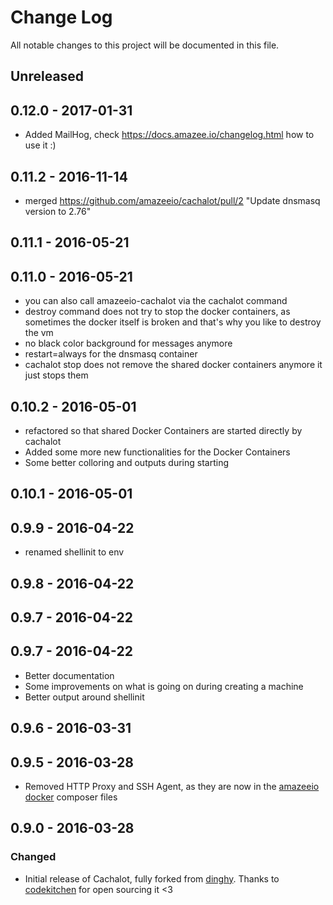 # Change Log
All notable changes to this project will be documented in this file.

## Unreleased

## 0.12.0 - 2017-01-31

- Added MailHog, check https://docs.amazee.io/changelog.html how to use it :)

## 0.11.2 - 2016-11-14

- merged https://github.com/amazeeio/cachalot/pull/2 "Update dnsmasq version to 2.76"

## 0.11.1 - 2016-05-21

## 0.11.0 - 2016-05-21

- you can also call amazeeio-cachalot via the cachalot command
- destroy command does not try to stop the docker containers, as sometimes the docker itself is broken and that's why you like to destroy the vm
- no black color background for messages anymore
- restart=always for the dnsmasq container
- cachalot stop does not remove the shared docker containers anymore it just stops them

## 0.10.2 - 2016-05-01

- refactored so that shared Docker Containers are started directly by cachalot
- Added some more new functionalities for the Docker Containers
- Some better colloring and outputs during starting

## 0.10.1 - 2016-05-01

## 0.9.9 - 2016-04-22

- renamed shellinit to env

## 0.9.8 - 2016-04-22

## 0.9.7 - 2016-04-22

## 0.9.7 - 2016-04-22

- Better documentation
- Some improvements on what is going on during creating a machine
- Better output around shellinit

## 0.9.6 - 2016-03-31

## 0.9.5 - 2016-03-28
- Removed HTTP Proxy and SSH Agent, as they are now in the [amazeeio docker](https://github.com/AmazeeIO/amazeeio-docker) composer files

## 0.9.0 - 2016-03-28

### Changed
- Initial release of Cachalot, fully forked from [dinghy](https://github.com/codekitchen/dinghy). Thanks to [codekitchen](https://github.com/codekitchen) for open sourcing it <3
